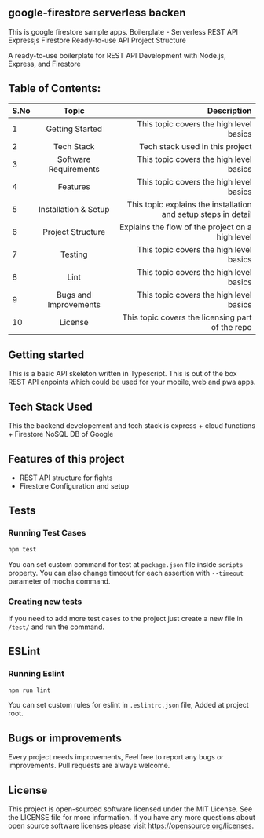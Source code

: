 ## google-firestore serverless backen
This is google firestore sample apps.
Boilerplate - Serverless REST API Expressjs Firestore Ready-to-use API Project Structure

A ready-to-use boilerplate for REST API Development with Node.js, Express, and Firestore


##  Table of Contents:

| S.No |         Topic         |                                                    Description |
| :--- | :-------------------: | -------------------------------------------------------------: |
| 1    |    Getting Started    |                        This topic covers the high level basics |
| 2    |      Tech Stack       |                                Tech stack used in this project |
| 3    | Software Requirements |                        This topic covers the high level basics |
| 4    |       Features        |                        This topic covers the high level basics |
| 5    | Installation & Setup  | This topic explains the installation and setup steps in detail |
| 6    |   Project Structure   |               Explains the flow of the project on a high level |
| 7    |        Testing        |                        This topic covers the high level basics |
| 8    |         Lint          |                        This topic covers the high level basics |
| 9    | Bugs and Improvements |                        This topic covers the high level basics |
| 10   |        License        |               This topic covers the licensing part of the repo |




## Getting started
This is a basic API skeleton written in Typescript. This is out of the box REST API enpoints which could be used for your mobile, web and pwa apps.

## Tech Stack Used
This the backend developement and tech stack is express + cloud functions + Firestore NoSQL DB of Google

## Features of this project
- REST API structure for fights
- Firestore Configuration and setup

## Tests
### Running  Test Cases

```bash
npm test
```

You can set custom command for test at `package.json` file inside `scripts` property. You can also change timeout for each assertion with `--timeout` parameter of mocha command.

### Creating new tests
If you need to add more test cases to the project just create a new file in `/test/` and run the command.

## ESLint
### Running  Eslint

```bash
npm run lint
```
You can set custom rules for eslint in `.eslintrc.json` file, Added at project root.

## Bugs or improvements
Every project needs improvements, Feel free to report any bugs or improvements. Pull requests are always welcome.

## License
This project is open-sourced software licensed under the MIT License. See the LICENSE file for more information. If you have any more questions about
open source software licenses please visit https://opensource.org/licenses.     
